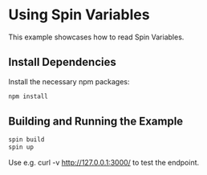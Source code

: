 # Using Spin Variables

This example showcases how to read Spin Variables.

## Install Dependencies
Install the necessary npm packages:

```bash
npm install
```

## Building and Running the Example

```bash
spin build
spin up
```

Use e.g. curl -v http://127.0.0.1:3000/ to test the endpoint.